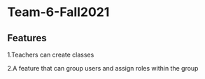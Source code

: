 # Team-6-Fall2021
## Features
1.Teachers can create classes

2.A feature that can group users and assign roles within the group 

